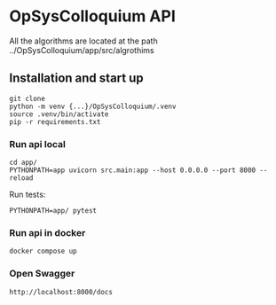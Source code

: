 # OpSysColloquium API

All the algorithms are located at the path ../OpSysColloquium/app/src/algrothims

## Installation and start up

```
git clone
python -m venv {...}/OpSysColloquium/.venv
source .venv/bin/activate
pip -r requirements.txt
```

### Run api local

```
cd app/
PYTHONPATH=app uvicorn src.main:app --host 0.0.0.0 --port 8000 --reload

```

Run tests:

```
PYTHONPATH=app/ pytest
```

### Run api in docker

```
docker compose up
```

### Open Swagger

```
http://localhost:8000/docs
```

